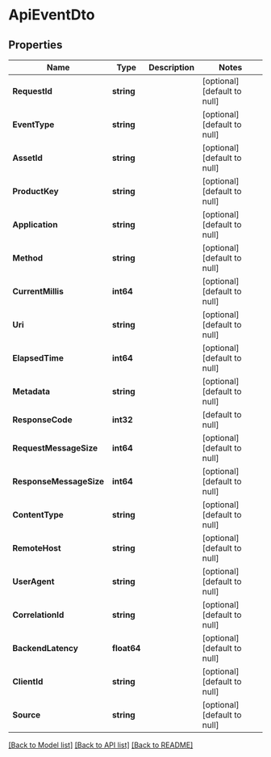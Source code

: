 # ApiEventDto

## Properties
Name | Type | Description | Notes
------------ | ------------- | ------------- | -------------
**RequestId** | **string** |  | [optional] [default to null]
**EventType** | **string** |  | [optional] [default to null]
**AssetId** | **string** |  | [optional] [default to null]
**ProductKey** | **string** |  | [optional] [default to null]
**Application** | **string** |  | [optional] [default to null]
**Method** | **string** |  | [optional] [default to null]
**CurrentMillis** | **int64** |  | [optional] [default to null]
**Uri** | **string** |  | [optional] [default to null]
**ElapsedTime** | **int64** |  | [optional] [default to null]
**Metadata** | **string** |  | [optional] [default to null]
**ResponseCode** | **int32** |  | [default to null]
**RequestMessageSize** | **int64** |  | [optional] [default to null]
**ResponseMessageSize** | **int64** |  | [optional] [default to null]
**ContentType** | **string** |  | [optional] [default to null]
**RemoteHost** | **string** |  | [optional] [default to null]
**UserAgent** | **string** |  | [optional] [default to null]
**CorrelationId** | **string** |  | [optional] [default to null]
**BackendLatency** | **float64** |  | [optional] [default to null]
**ClientId** | **string** |  | [optional] [default to null]
**Source** | **string** |  | [optional] [default to null]

[[Back to Model list]](../README.md#documentation-for-models) [[Back to API list]](../README.md#documentation-for-api-endpoints) [[Back to README]](../README.md)

